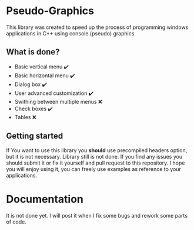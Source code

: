 # Pseudo-Graphics
This library was created to speed up the process of programming windows applications in C++ using console (pseudo) graphics.

## What is done?
  * Basic vertical menu ✔️
  * Basic horizontal menu ✔️
  * Dialog box ✔️
  * User advanced customization ✔️
  * Swithing between multiple menus ❌
  * Check boxes ✔️
  * Tables ❌

## Getting started
If You want to use this library you **should** use precompiled headers option, but it is not necessary.
Library still is not done. If you find any issues you should submit it or fix it yourself and pull request to this repository.
I hope you will enjoy using it, you can freely use examples as reference to your applications.

# Documentation
It is not done yet. I will post it when I fix some bugs and rework some parts of code. 
